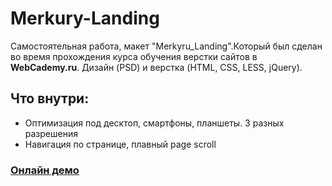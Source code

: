 # Merkury-Landing
Cамостоятельная работа, макет "Merkyru_Landing".Который был сделан во время прохождения курса обучения верстки сайтов в         **WebCademy.ru**. Дизайн (PSD) и верстка (HTML, CSS, LESS, jQuery).

## Что внутри:
* Оптимизация под десктоп, смартфоны, планшеты. 3 разных разрешения
* Навигация по странице, плавный page scroll

### [Онлайн демо]( https://runarnazmutdinov.github.io/Merkury-Landing/)


